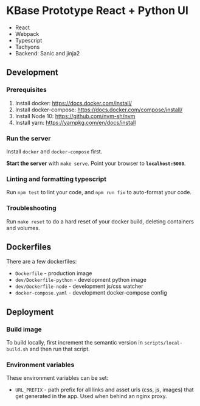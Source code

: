 # KBase Prototype React + Python UI

* React
* Webpack
* Typescript
* Tachyons
* Backend: Sanic and jinja2

## Development

### Prerequisites

1. Install docker: https://docs.docker.com/install/
1. Install docker-compose: https://docs.docker.com/compose/install/
1. Install Node 10: https://github.com/nvm-sh/nvm
1. Install yarn: https://yarnpkg.com/en/docs/install

### Run the server

Install `docker` and `docker-compose` first.

**Start the server** with `make serve`. Point your browser to **`localhost:5000`**.

### Linting and formatting typescript

Run `npm test` to lint your code, and `npm run fix` to auto-format your code.

### Troubleshooting

Run `make reset` to do a hard reset of your docker build, deleting containers and volumes.

## Dockerfiles

There are a few dockerfiles:

* `Dockerfile` - production image
* `dev/Dockerfile-python` - development python image
* `dev/Dockerfile-node` - development js/css watcher
* `docker-compose.yaml` - development docker-compose config

## Deployment

### Build image

To build locally, first increment the semantic version in `scripts/local-build.sh` and then run that script.

### Environment variables

These environment variables can be set:

- `URL_PREFIX` - path prefix for all links and asset urls (css, js, images) that get generated in the app. Used when behind an nginx proxy.
